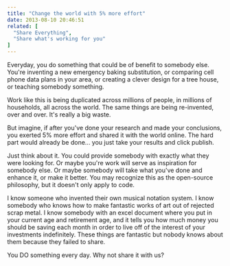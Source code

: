 ```yaml
---
title: "Change the world with 5% more effort"
date: 2013-08-10 20:46:51
related: [
  "Share Everything",
  "Share what's working for you"
]
---
```


Everyday, you do something that could be of benefit to somebody else. You're inventing a new emergency baking substitution, or comparing cell phone data plans in your area, or creating a clever design for a tree house, or teaching somebody something.

Work like this is being duplicated across millions of people, in millions of households, all across the world. The same things are being re-invented, over and over. It's really a big waste.

But imagine, if after you've done your research and made your conclusions, you exerted 5% more effort and shared it with the world online. The hard part would already be done... you just take your results and click publish.

Just think about it. You could provide somebody with exactly what they were looking for. Or maybe you're work will serve as inspiration for somebody else. Or maybe somebody will take what you've done and enhance it, or make it better. You may recognize this as the open-source philosophy, but it doesn't only apply to code.

I know someone who invented their own musical notation system. I know somebody who knows how to make fantastic works of art out of rejected scrap metal. I know somebody with an excel document where you put in your current age and retirement age, and it tells you how much money you should be saving each month in order to live off of the interest of your investments indefinitely. These things are fantastic but nobody knows about them because they failed to share.

You DO something every day. Why not share it with us?
